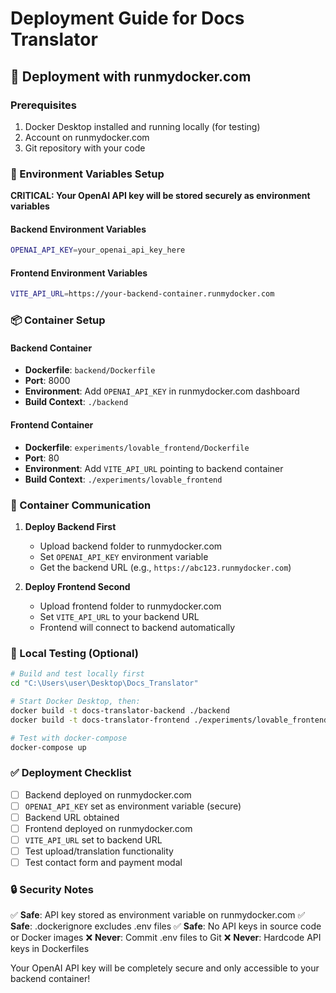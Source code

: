 # Deployment Guide for Docs Translator

## 🚀 Deployment with runmydocker.com

### Prerequisites
1. Docker Desktop installed and running locally (for testing)
2. Account on runmydocker.com
3. Git repository with your code

### 🔐 Environment Variables Setup

**CRITICAL: Your OpenAI API key will be stored securely as environment variables**

#### Backend Environment Variables
```bash
OPENAI_API_KEY=your_openai_api_key_here
```

#### Frontend Environment Variables
```bash
VITE_API_URL=https://your-backend-container.runmydocker.com
```

### 📦 Container Setup

#### Backend Container
- **Dockerfile**: `backend/Dockerfile`
- **Port**: 8000
- **Environment**: Add `OPENAI_API_KEY` in runmydocker.com dashboard
- **Build Context**: `./backend`

#### Frontend Container  
- **Dockerfile**: `experiments/lovable_frontend/Dockerfile`
- **Port**: 80
- **Environment**: Add `VITE_API_URL` pointing to backend container
- **Build Context**: `./experiments/lovable_frontend`

### 🔗 Container Communication

1. **Deploy Backend First**
   - Upload backend folder to runmydocker.com
   - Set `OPENAI_API_KEY` environment variable
   - Get the backend URL (e.g., `https://abc123.runmydocker.com`)

2. **Deploy Frontend Second**
   - Upload frontend folder to runmydocker.com
   - Set `VITE_API_URL` to your backend URL
   - Frontend will connect to backend automatically

### 🧪 Local Testing (Optional)

```bash
# Build and test locally first
cd "C:\Users\user\Desktop\Docs_Translator"

# Start Docker Desktop, then:
docker build -t docs-translator-backend ./backend
docker build -t docs-translator-frontend ./experiments/lovable_frontend

# Test with docker-compose
docker-compose up
```

### ✅ Deployment Checklist

- [ ] Backend deployed on runmydocker.com
- [ ] `OPENAI_API_KEY` set as environment variable (secure)
- [ ] Backend URL obtained
- [ ] Frontend deployed on runmydocker.com  
- [ ] `VITE_API_URL` set to backend URL
- [ ] Test upload/translation functionality
- [ ] Test contact form and payment modal

### 🔒 Security Notes

✅ **Safe**: API key stored as environment variable on runmydocker.com
✅ **Safe**: .dockerignore excludes .env files
✅ **Safe**: No API keys in source code or Docker images
❌ **Never**: Commit .env files to Git
❌ **Never**: Hardcode API keys in Dockerfiles

Your OpenAI API key will be completely secure and only accessible to your backend container!